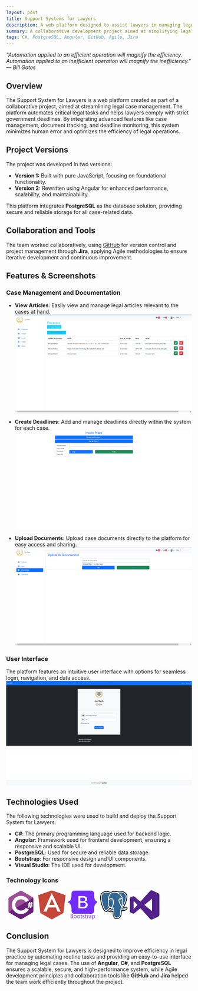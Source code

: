 ```yaml
---
layout: post
title: Support Systems for Lawyers
description: A web platform designed to assist lawyers in managing legal cases efficiently, ensuring compliance with government regulations, and automating critical tasks to save time and reduce human error.
summary: A collaborative development project aimed at simplifying legal case management through advanced automation using C#, PostgreSQL, and Angular, built using agile methodologies for better performance and scalability.
tags: C#, PostgreSQL, Angular, GitHub, Agile, Jira
---
```


<i>"Automation applied to an efficient operation will magnify the efficiency. Automation applied to an inefficient operation will magnify the inefficiency." — Bill Gates</i>

## Overview

The Support System for Lawyers is a web platform created as part of a collaborative project, aimed at streamlining legal case management. The platform automates critical legal tasks and helps lawyers comply with strict government deadlines. By integrating advanced features like case management, document tracking, and deadline monitoring, this system minimizes human error and optimizes the efficiency of legal operations.

## Project Versions

The project was developed in two versions:
- **Version 1:** Built with pure JavaScript, focusing on foundational functionality.
- **Version 2:** Rewritten using Angular for enhanced performance, scalability, and maintainability.

This platform integrates **PostgreSQL** as the database solution, providing secure and reliable storage for all case-related data.

## Collaboration and Tools

The team worked collaboratively, using [GitHub](https://github.com/JoelJonassi/JuriTechRESTFullAPIandWeb) for version control and project management through **Jira**, applying Agile methodologies to ensure iterative development and continuous improvement.

## Features & Screenshots

### Case Management and Documentation

- **View Articles**: Easily view and manage legal articles relevant to the cases at hand.  
  <img src="../assets/images/JuriTech_Project_v1.0/Processo-Get.png" class="img-responsive">

- **Create Deadlines**: Add and manage deadlines directly within the system for each case.  
  <img src="../assets/images/JuriTech_Project_v1.0/Prazo-Create.png" class="img-responsive">

- **Upload Documents**: Upload case documents directly to the platform for easy access and sharing.  
  <img src="../assets/images/JuriTech_Project_v1.0/uploadDocuments.png" class="img-responsive">

### User Interface

The platform features an intuitive user interface with options for seamless login, navigation, and data access.  
  <img src="../assets/images/JuriTech_Project_v1.1/Login.png" class="img-responsive">

## Technologies Used

The following technologies were used to build and deploy the Support System for Lawyers:

- **C#**: The primary programming language used for backend logic.
- **Angular**: Framework used for frontend development, ensuring a responsive and scalable UI.
- **PostgreSQL**: Used for secure and reliable data storage.
- **Bootstrap**: For responsive design and UI components.
- **Visual Studio**: The IDE used for development.
  
### Technology Icons
<div>
  <img src="https://raw.githubusercontent.com/devicons/devicon/6910f0503efdd315c8f9b858234310c06e04d9c0/icons/csharp/csharp-original.svg" width="80" alt="C#">
  <img src="https://raw.githubusercontent.com/devicons/devicon/master/icons/angularjs/angularjs-plain.svg" width="80" alt="Angular">
  <img src="https://raw.githubusercontent.com/devicons/devicon/master/icons/bootstrap/bootstrap-plain-wordmark.svg" width="80" alt="Bootstrap">
  <img src="https://raw.githubusercontent.com/devicons/devicon/master/icons/postgresql/postgresql-original.svg" width="80" alt="PostgreSQL">
  <img src="https://raw.githubusercontent.com/devicons/devicon/master/icons/visualstudio/visualstudio-plain.svg" width="80" alt="Visual Studio">
</div>

## Conclusion

The Support System for Lawyers is designed to improve efficiency in legal practice by automating routine tasks and providing an easy-to-use interface for managing legal cases. The use of **Angular**, **C#**, and **PostgreSQL** ensures a scalable, secure, and high-performance system, while Agile development principles and collaboration tools like **GitHub** and **Jira** helped the team work efficiently throughout the project.
